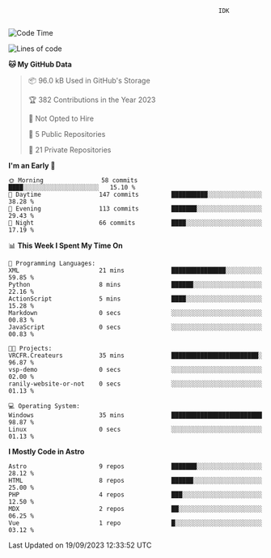 ```text
                                                          IDK
                                       
```

<!--START_SECTION:waka-->
![Code Time](http://img.shields.io/badge/Code%20Time-40%20hrs%2026%20mins-blue)

![Lines of code](https://img.shields.io/badge/From%20Hello%20World%20I%27ve%20Written-115.4%20thousand%20lines%20of%20code-blue)

**🐱 My GitHub Data** 

> 📦 96.0 kB Used in GitHub's Storage 
 > 
> 🏆 382 Contributions in the Year 2023
 > 
> 🚫 Not Opted to Hire
 > 
> 📜 5 Public Repositories 
 > 
> 🔑 21 Private Repositories 
 > 
**I'm an Early 🐤** 

```text
🌞 Morning                58 commits          ████░░░░░░░░░░░░░░░░░░░░░   15.10 % 
🌆 Daytime                147 commits         ██████████░░░░░░░░░░░░░░░   38.28 % 
🌃 Evening                113 commits         ███████░░░░░░░░░░░░░░░░░░   29.43 % 
🌙 Night                  66 commits          ████░░░░░░░░░░░░░░░░░░░░░   17.19 % 
```


📊 **This Week I Spent My Time On** 

```text
💬 Programming Languages: 
XML                      21 mins             ███████████████░░░░░░░░░░   59.85 % 
Python                   8 mins              ██████░░░░░░░░░░░░░░░░░░░   22.16 % 
ActionScript             5 mins              ████░░░░░░░░░░░░░░░░░░░░░   15.28 % 
Markdown                 0 secs              ░░░░░░░░░░░░░░░░░░░░░░░░░   00.83 % 
JavaScript               0 secs              ░░░░░░░░░░░░░░░░░░░░░░░░░   00.83 % 

🐱‍💻 Projects: 
VRCFR.Createurs          35 mins             ████████████████████████░   96.87 % 
vsp-demo                 0 secs              ░░░░░░░░░░░░░░░░░░░░░░░░░   02.00 % 
ranily-website-or-not    0 secs              ░░░░░░░░░░░░░░░░░░░░░░░░░   01.13 % 

💻 Operating System: 
Windows                  35 mins             █████████████████████████   98.87 % 
Linux                    0 secs              ░░░░░░░░░░░░░░░░░░░░░░░░░   01.13 % 
```

**I Mostly Code in Astro** 

```text
Astro                    9 repos             ███████░░░░░░░░░░░░░░░░░░   28.12 % 
HTML                     8 repos             ██████░░░░░░░░░░░░░░░░░░░   25.00 % 
PHP                      4 repos             ███░░░░░░░░░░░░░░░░░░░░░░   12.50 % 
MDX                      2 repos             ██░░░░░░░░░░░░░░░░░░░░░░░   06.25 % 
Vue                      1 repo              █░░░░░░░░░░░░░░░░░░░░░░░░   03.12 % 
```




 Last Updated on 19/09/2023 12:33:52 UTC
<!--END_SECTION:waka-->
